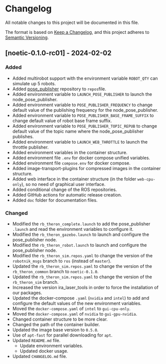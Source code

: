 # Changelog

All notable changes to this project will be documented in this file.

The format is based on [Keep a Changelog](https://keepachangelog.com/en/1.0.0/),
and this project adheres to [Semantic Versioning](https://semver.org/spec/v2.0.0.html).


## [noetic-0.1.0-rc01] - 2024-02-02

### Added
- Added multirobot support with the environment variable `ROBOT_QTY` can simulate up 5 robots.
- Added [pose_publisher](https://github.com/RobotnikAutomation/pose_publisher) repository to `repos`file.
- Added environment variable to `LAUNCH_POSE_PUBLISHER` to launch the node_pose_publisher. 
- Added environment variable to `POSE_PUBLISHER_FREQUENCY` to change default value of the publishing frequency for the node_pose_publisher.
- Added environment variable to `POSE_PUBLISHER_BASE_FRAME_SUFFIX` to change default value of robot base frame suffix.
- Added environment variable to `POSE_PUBLISHER_TOPIC_REPUB` to change default value of the topic name where the node_pose_publisher publishes.
- Added environment variable to `LAUNCH_WEB_THROTTLE` to launch the throttle publisher.
- Added environment variables in the container structure.
- Added environment file `.env` for  docker compose unified variables.
- Added environment file `compose.env` for docker compose.
- Added image-transport-plugins for compressed images in the container structure.
- Added web interface in the container structure (in the folder `web-cpu-only`), so no need of graphical user interface.
- Added conditional change of the ROS repositories.
- Added GitHub actions for automatic release creation.
- Added `doc` folder for documentation files.

### Changed
- Modified the `rb_theron_complete.launch` to add the pose_publisher `.launch` and read the environment variables to configure it.
- Modified the `rb_theron_gazebo.launch` to launch and configure the pose_publisher node.
- Modified the `rb_theron_robot.launch` to launch and configure the pose_publisher node.
- Modified the `rb_theron_sim.repos.yaml` to change the version of the `robotnik_msgs` branch to `ros` (instead of `master`).
- Updated the `rb_theron_sim.repos.yaml` to change the version of the `rb_theron_common` branch to `noetic-0.1.0`.
- Updated the `rb_theron_sim.repos.yaml` to change the version of the `rb_theron_sim` branch.
- Increased the version ira_laser_tools in order to force the installation of our packages.
- Updated the docker-compose `.yaml` (`nvidia` and `intel`) to add and configure the default values of the new environment variables.
- Moved the `docker-compose.yaml` of `intel` to `gui-cpu-only`.
- Moved the `docker-compose.yaml` of `nvidia` to `gui-gpu-nvidia`.
- Changed container structure to be more clear.
- Changed the path of the container builder.
- Updated the image base version to `0.5.0`.
- Use of `apt-fast` for parallel downloading for `apt`.
- Updated `README.md` file.
  - Update environment variables.
  - Updated docker usage.
- Updated `CHANGELOG.md` file.